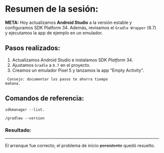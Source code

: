 # Resumen de la sesión:
**META:**
Hoy actualizamos **Android Studio** a la versión estable y configuramos SDK Platform 34.
Además, revisamos el <code>Gradle Wrapper</code> (8.7) y ejecutamos la app de ejemplo en un emulador.

## Pasos realizados:
1. Actualizamos Android Studio e instalamos SDK *Platform* 34.
2. Ajustamos ``Gradle`` a <code>8.7</code> en el proyecto.
3. Creamos un emulador Pixel 5 y lanzamos la app “Empty Activity”.

<code> Consejo: documentar los pasos te ahorra tiempo mañana.</code>

## Comandos de referencia:
 ```
 sdkmanager --list.
 
 /gradlew --version
 
```

### Resultado:
---
El arranque fue correcto; el problema de inicio ~~persistente~~ quedó resuelto.

